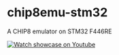 # chip8emu-stm32
A CHIP8 emulator on STM32 F446RE

[![Watch showcase on Youtube](<https://i9.ytimg.com/vi/00CG12AI1-k/mqdefault.jpg?sqp=CJTQ-cYG-oaymwEmCMACELQB8quKqQMa8AEB-AH-CYAC0AWKAgwIABABGGUgYChMMA8=&rs=AOn4CLDrfV9K2qUAE4VVcbLez3FG2-Tn7g>
)](https://youtu.be/00CG12AI1-k)
